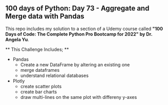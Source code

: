 ## 100 days of Python: Day 73 - Aggregate and Merge data with Pandas

This repo includes my solution to a section of a Udemy course called **"100 Days of Code: The Complete Python Pro Bootcamp for 2022" by Dr. Angela Yu**.

** This Challenge Includes; **

* Pandas
  + Create a new DataFrame by altering an existing one
  + merge dataframes
  + understand relational databases
* Plotly
  + create scatter plots
  + create bar charts
  + draw multi-lines on the same plot with differeny y-axes
